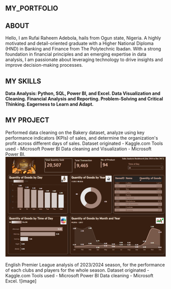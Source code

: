 ## MY_PORTFOLIO

## ABOUT

 Hello, I am Rufai Raheem Adebola, hails from Ogun state, Nigeria. A highly motivated and detail-oriented graduate with a Higher National Diploma (HND) in Banking and Finance from The Polytechnic Ibadan. With a strong foundation in financial principles and an emerging expertise in data analysis, I am passionate about leveraging technology to drive insights and improve decision-making processes.

## MY SKILLS 

**Data Analysis: Python, SQL, Power BI, and Excel.
Data Visualization and Cleaning.
Financial Analysis and Reporting.
Problem-Solving and Critical Thinking.
Eagerness to Learn and Adapt.**

## MY PROJECT

Performed data cleaning on the Bakery dataset, analyze using key performance indicators (KPIs) of sales, and determine the organization's profit across different days of sales.
Dataset originated - Kaggle.com
Tools used - Microsoft Power BI
Data cleaning and Visualization - Microsoft Power BI.
![image](Bakery.png)

English Premier League analysis of 2023/2024 season, for the performance of each clubs and players for the whole season.
Dataset originated - Kaggle.com
Tools used - Microsoft Power BI
Data cleaning - Microsoft Excel.
![image]



 
